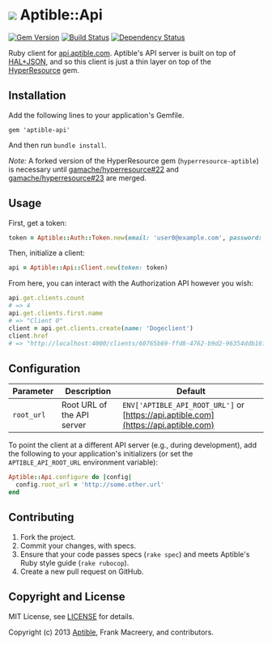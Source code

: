 # ![](https://raw.github.com/aptible/straptible/master/lib/straptible/rails/templates/public.api/icon-60px.png) Aptible::Api

[![Gem Version](https://badge.fury.io/rb/aptible-api.png)](https://rubygems.org/gems/aptible-api)
[![Build Status](https://travis-ci.org/aptible/aptible-api-ruby.png?branch=master)](https://travis-ci.org/aptible/aptible-api-ruby)
[![Dependency Status](https://gemnasium.com/aptible/aptible-api-ruby.png)](https://gemnasium.com/aptible/aptible-api-ruby)

Ruby client for [api.aptible.com](https://api.aptible.com/). Aptible's API server is built on top of [HAL+JSON](http://tools.ietf.org/html/draft-kelly-json-hal-06), and so this client is just a thin layer on top of the [HyperResource](https://github.com/gamache/hyperresource) gem.

## Installation

Add the following lines to your application's Gemfile.

    gem 'aptible-api'

And then run `bundle install`.

*Note:* A forked version of the HyperResource gem (`hyperresource-aptible`) is necessary until [gamache/hyperresource#22](https://github.com/gamache/hyperresource/pull/22) and [gamache/hyperresource#23](https://github.com/gamache/hyperresource/pull/23) are merged.

## Usage

First, get a token:

```ruby
token = Aptible::Auth::Token.new(email: 'user0@example.com', password: 'password')
```

Then, initialize a client:
```ruby
api = Aptible::Api::Client.new(token: token)
```

From here, you can interact with the Authorization API however you wish:

```ruby
api.get.clients.count
# => 4
api.get.clients.first.name
# => "Client 0"
client = api.get.clients.create(name: 'Dogeclient')
client.href
# => "http://localhost:4000/clients/60765b69-ffd8-4762-b9d2-96354ddb16f9"
```

## Configuration

| Parameter | Description | Default |
| --------- | ----------- | --------------- |
| `root_url` | Root URL of the API server | `ENV['APTIBLE_API_ROOT_URL']` or [https://api.aptible.com](https://api.aptible.com) |

To point the client at a different API server (e.g., during development), add the following to your application's initializers (or set the `APTIBLE_API_ROOT_URL` environment variable):

```ruby
Aptible::Api.configure do |config|
  config.root_url = 'http://some.other.url'
end
```

## Contributing

1. Fork the project.
1. Commit your changes, with specs.
1. Ensure that your code passes specs (`rake spec`) and meets Aptible's Ruby style guide (`rake rubocop`).
1. Create a new pull request on GitHub.

## Copyright and License

MIT License, see [LICENSE](LICENSE.md) for details.

Copyright (c) 2013 [Aptible](https://www.aptible.com), Frank Macreery, and contributors.
